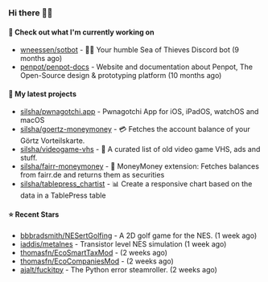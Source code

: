 ### Hi there 🦊👋

#### 👷 Check out what I'm currently working on

- [wneessen/sotbot](https://github.com/wneessen/sotbot) - 🏴‍☠️ Your humble Sea of Thieves Discord bot (9 months ago)
- [penpot/penpot-docs](https://github.com/penpot/penpot-docs) - Website and documentation about Penpot, The Open-Source design &amp; prototyping platform (10 months ago)

#### 🌱 My latest projects

- [silsha/pwnagotchi.app](https://github.com/silsha/pwnagotchi.app) - Pwnagotchi App for iOS, iPadOS, watchOS and macOS
- [silsha/goertz-moneymoney](https://github.com/silsha/goertz-moneymoney) - 💳 Fetches the account balance of your Görtz Vorteilskarte.
- [silsha/videogame-vhs](https://github.com/silsha/videogame-vhs) - 👾 A curated list of old video game VHS, ads and stuff.
- [silsha/fairr-moneymoney](https://github.com/silsha/fairr-moneymoney) - 💸 MoneyMoney extension: Fetches balances from fairr.de and returns them as securities
- [silsha/tablepress_chartist](https://github.com/silsha/tablepress_chartist) - 📊 Create a responsive chart based on the data in a TablePress table

#### ⭐ Recent Stars

- [bbbradsmith/NESertGolfing](https://github.com/bbbradsmith/NESertGolfing) - A 2D golf game for the NES. (1 week ago)
- [iaddis/metalnes](https://github.com/iaddis/metalnes) - Transistor level NES simulation  (1 week ago)
- [thomasfn/EcoSmartTaxMod](https://github.com/thomasfn/EcoSmartTaxMod) -  (2 weeks ago)
- [thomasfn/EcoCompaniesMod](https://github.com/thomasfn/EcoCompaniesMod) -  (2 weeks ago)
- [ajalt/fuckitpy](https://github.com/ajalt/fuckitpy) - The Python error steamroller. (2 weeks ago)

